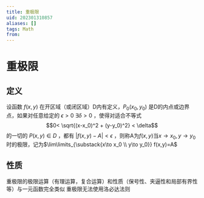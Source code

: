 ```yaml
---
title: 重极限
uid: 202301310857
aliases: []
tags: Math 
from: 
---
```

# 重极限
## 定义
设函数 $f(x,y)$ 在开区域（或闭区域）D内有定义，$P_0(x_0,y_0)$ 是D的内点或边界点，如果对任意给定的 $\epsilon > 0$ $\exists \delta > 0$    ，使得对适合不等式 $$0< \sqrt{(x-x_0)^2 + (y-y_0)^2} < \delta$$ 的一切的 $P(x,y) \in D$ ，都有 $|f(x,y) - A| < \epsilon$ ，则称A为$f(x,y)$当$x\to x_0,y\to y_0$时的极限，记为$\lim\limits_{\substack{x\to x_0 \\ y\to y_0}} f(x,y)=A$ 

## 性质
重极限的极限运算（有理运算，复合运算）和性质（保号性、夹逼性和局部有界性等）与一元函数完全类似
重极限无法使用洛必达法则